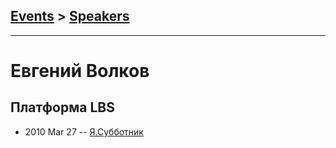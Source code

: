 ## [Events](../README.md) > [Speakers](../speakers.md)
---

# Евгений Волков

## Платформа LBS
- 2010 Mar 27 -- [Я.Субботник](https://events.yandex.ru/lib/talks/779/)    
